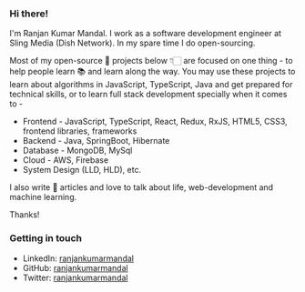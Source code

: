 ### Hi there!
I'm Ranjan Kumar Mandal. I work as a software development engineer at Sling Media (Dish Network). In my spare time I do open-sourcing.

Most of my open-source 🚀 projects below 👇🏻 are focused on one thing - to help people learn 📚 and learn along the way. You may use these projects to learn about algorithms in JavaScript, TypeScript, Java and get prepared for technical skills, or to learn full stack development specially when it comes to -
- Frontend - JavaScript, TypeScript, React, Redux, RxJS, HTML5, CSS3, frontend libraries, frameworks 
- Backend - Java, SpringBoot, Hibernate 
- Database - MongoDB, MySql
- Cloud - AWS, Firebase
- System Design (LLD, HLD), etc.

I also write 📝 articles and love to talk about life, web-development and machine learning.

Thanks!

### Getting in touch
- LinkedIn: [ranjankumarmandal](https://www.linkedin.com/in/ranjan-kumar-m-818367158/)
- GitHub: [ranjankumarmandal](https://github.com/ranjankumarmandal)
- Twitter: [ranjankumarmandal](https://twitter.com/Ranjan_ok)
